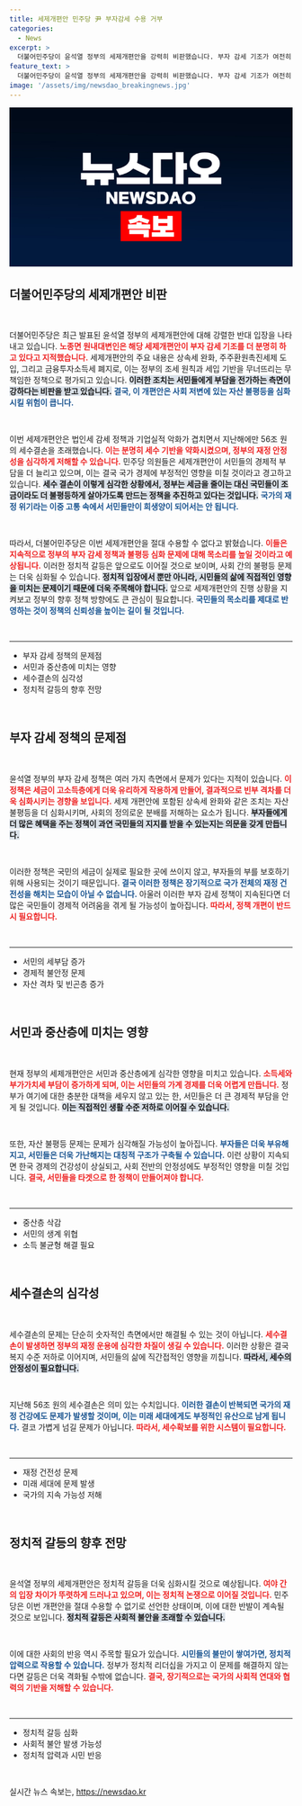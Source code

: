 ```yaml
---
title: 세제개편안 민주당 尹 부자감세 수용 거부
categories:
  - News
excerpt: >
  더불어민주당이 윤석열 정부의 세제개편안을 강력히 비판했습니다. 부자 감세 기조가 여전히 유지되고 있으며, 이는 세수 결손과 사회 불평등 심화를 초래할 것이라 경고했습니다. 클릭하여 상세 내용을 확인해보세요!
feature_text: >
  더불어민주당이 윤석열 정부의 세제개편안을 강력히 비판했습니다. 부자 감세 기조가 여전히 유지되고 있으며, 이는 세수 결손과 사회 불평등 심화를 초래할 것이라 경고했습니다. 클릭하여 상세 내용을 확인해보세요!
image: '/assets/img/newsdao_breakingnews.jpg'
---
```


<p><img src="/assets/img/newsdao_breakingnews.jpg" alt="implanttips 속보" /></p>

<h2 data-ke-size="size26">더불어민주당의 세제개편안 비판</h2>

<p data-ke-size="size16">&nbsp;</p>

<p>더불어민주당은 최근 발표된 윤석열 정부의 세제개편안에 대해 강렬한 반대 입장을 나타내고 있습니다. <b><span style="color: #ee2323;">노종면 원내대변인은 해당 세제개편안이 부자 감세 기조를 더 분명히 하고 있다고 지적했습니다.</span></b> 세제개편안의 주요 내용은 상속세 완화, 주주환원촉진세제 도입, 그리고 금융투자소득세 폐지로, 이는 정부의 조세 원칙과 세입 기반을 무너뜨리는 무책임한 정책으로 평가되고 있습니다. <b><span style="background-color: #21538527;">이러한 조치는 서민들에게 부담을 전가하는 측면이 강하다는 비판을 받고 있습니다.</span></b> <b><span style="color: #1a5490;">결국, 이 개편안은 사회 저변에 있는 자산 불평등을 심화시킬 위험이 큽니다.</span></b> </p>

<p data-ke-size="size16">&nbsp;</p>

<p>이번 세제개편안은 법인세 감세 정책과 기업실적 악화가 겹치면서 지난해에만 56조 원의 세수결손을 초래했습니다. <b><span style="color: #ee2323;">이는 분명히 세수 기반을 약화시켰으며, 정부의 재정 안정성을 심각하게 저해할 수 있습니다.</span></b> 민주당 의원들은 세제개편안이 서민들의 경제적 부담을 더 늘리고 있으며, 이는 결국 국가 경제에 부정적인 영향을 미칠 것이라고 경고하고 있습니다. <b><span style="background-color: #21538527;">세수 결손이 이렇게 심각한 상황에서, 정부는 세금을 줄이는 대신 국민들이 조금이라도 더 불평등하게 살아가도록 만드는 정책을 추진하고 있다는 것입니다.</span></b> <b><span style="color: #1a5490;">국가의 재정 위기라는 이중 고통 속에서 서민들만이 희생양이 되어서는 안 됩니다.</span></b> </p>

<p data-ke-size="size16">&nbsp;</p>

<p>따라서, 더불어민주당은 이번 세제개편안을 절대 수용할 수 없다고 밝혔습니다. <b><span style="color: #ee2323;">이들은 지속적으로 정부의 부자 감세 정책과 불평등 심화 문제에 대해 목소리를 높일 것이라고 예상됩니다.</span></b> 이러한 정치적 갈등은 앞으로도 이어질 것으로 보이며, 사회 간의 불평등 문제는 더욱 심화될 수 있습니다. <b><span style="background-color: #21538527;">정치적 입장에서 뿐만 아니라, 시민들의 삶에 직접적인 영향을 미치는 문제이기 때문에 더욱 주목해야 합니다.</span></b> 앞으로 세제개편안의 진행 상황을 지켜보고 정부의 향후 정책 방향에도 큰 관심이 필요합니다. <b><span style="color: #1a5490;">국민들의 목소리를 제대로 반영하는 것이 정책의 신뢰성을 높이는 길이 될 것입니다.</span></b> </p>

<p data-ke-size="size16">&nbsp;</p>

<hr />

<ul>
    <li>부자 감세 정책의 문제점</li>
    <li>서민과 중산층에 미치는 영향</li>
    <li>세수결손의 심각성</li>
    <li>정치적 갈등의 향후 전망</li>
</ul>

<p data-ke-size="size16">&nbsp;</p>

<h2 data-ke-size="size26">부자 감세 정책의 문제점</h2>

<p data-ke-size="size16">&nbsp;</p>

<p>윤석열 정부의 부자 감세 정책은 여러 가지 측면에서 문제가 있다는 지적이 있습니다. <b><span style="color: #ee2323;">이 정책은 세금이 고소득층에게 더욱 유리하게 작용하게 만들어, 결과적으로 빈부 격차를 더욱 심화시키는 경향을 보입니다.</span></b> 세제 개편안에 포함된 상속세 완화와 같은 조치는 자산 불평등을 더 심화시키며, 사회의 정의로운 분배를 저해하는 요소가 됩니다. <b><span style="background-color: #21538527;">부자들에게 더 많은 혜택을 주는 정책이 과연 국민들의 지지를 받을 수 있는지는 의문을 갖게 만듭니다.</span></b></p>

<p data-ke-size="size16">&nbsp;</p>

<p>이러한 정책은 국민의 세금이 실제로 필요한 곳에 쓰이지 않고, 부자들의 부를 보호하기 위해 사용되는 것이기 때문입니다. <b><span style="color: #1a5490;">결국 이러한 정책은 장기적으로 국가 전체의 재정 건전성을 해치는 모습이 아닐 수 없습니다.</span></b> 아울러 이러한 부자 감세 정책이 지속된다면 더 많은 국민들이 경제적 어려움을 겪게 될 가능성이 높아집니다. <b><span style="color: #ee2323;">따라서, 정책 개편이 반드시 필요합니다.</span></b></p>

<p data-ke-size="size16">&nbsp;</p>

<hr />

<ul>
    <li>서민의 세부담 증가</li>
    <li>경제적 불안정 문제</li>
    <li>자산 격차 및 빈곤층 증가</li>
</ul>

<p data-ke-size="size16">&nbsp;</p>

<h2 data-ke-size="size26">서민과 중산층에 미치는 영향</h2>

<p data-ke-size="size16">&nbsp;</p>

<p>현재 정부의 세제개편안은 서민과 중산층에게 심각한 영향을 미치고 있습니다. <b><span style="color: #ee2323;">소득세와 부가가치세 부담이 증가하게 되며, 이는 서민들의 가계 경제를 더욱 어렵게 만듭니다.</span></b> 정부가 여기에 대한 충분한 대책을 세우지 않고 있는 한, 서민들은 더 큰 경제적 부담을 안게 될 것입니다. <b><span style="background-color: #21538527;">이는 직접적인 생활 수준 저하로 이어질 수 있습니다.</span></b></p>

<p data-ke-size="size16">&nbsp;</p>

<p>또한, 자산 불평등 문제는 문제가 심각해질 가능성이 높아집니다. <b><span style="color: #1a5490;">부자들은 더욱 부유해지고, 서민들은 더욱 가난해지는 대칭적 구조가 구축될 수 있습니다.</span></b> 이런 상황이 지속되면 한국 경제의 건강성이 상실되고, 사회 전반의 안정성에도 부정적인 영향을 미칠 것입니다. <b><span style="color: #ee2323;">결국, 서민들을 타겟으로 한 정책이 만들어져야 합니다.</span></b></p>

<p data-ke-size="size16">&nbsp;</p>

<hr />

<ul>
    <li>중산층 삭감</li>
    <li>서민의 생계 위협</li>
    <li>소득 불균형 해결 필요</li>
</ul>

<p data-ke-size="size16">&nbsp;</p>

<h2 data-ke-size="size26">세수결손의 심각성</h2>

<p data-ke-size="size16">&nbsp;</p>

<p>세수결손의 문제는 단순히 숫자적인 측면에서만 해결될 수 있는 것이 아닙니다. <b><span style="color: #ee2323;">세수결손이 발생하면 정부의 재정 운용에 심각한 차질이 생길 수 있습니다.</span></b> 이러한 상황은 결국 복지 수준 저하로 이어지며, 서민들의 삶에 직간접적인 영향을 끼칩니다. <b><span style="background-color: #21538527;">따라서, 세수의 안정성이 필요합니다.</span></b> </p>

<p data-ke-size="size16">&nbsp;</p>

<p>지난해 56조 원의 세수결손은 의미 있는 수치입니다. <b><span style="color: #1a5490;">이러한 결손이 반복되면 국가의 재정 건강에도 문제가 발생할 것이며, 이는 미래 세대에게도 부정적인 유산으로 남게 됩니다.</span></b> 결코 가볍게 넘길 문제가 아닙니다. <b><span style="color: #ee2323;">따라서, 세수확보를 위한 시스템이 필요합니다.</span></b></p>

<p data-ke-size="size16">&nbsp;</p>

<hr />

<ul>
    <li>재정 건전성 문제</li>
    <li>미래 세대에 문제 발생</li>
    <li>국가의 지속 가능성 저해</li>
</ul>

<p data-ke-size="size16">&nbsp;</p>

<h2 data-ke-size="size26">정치적 갈등의 향후 전망</h2>

<p data-ke-size="size16">&nbsp;</p>

<p>윤석열 정부의 세제개편안은 정치적 갈등을 더욱 심화시킬 것으로 예상됩니다. <b><span style="color: #ee2323;">여야 간의 입장 차이가 뚜렷하게 드러나고 있으며, 이는 정치적 논쟁으로 이어질 것입니다.</span></b> 민주당은 이번 개편안을 절대 수용할 수 없기로 선언한 상태이며, 이에 대한 반발이 계속될 것으로 보입니다. <b><span style="background-color: #21538527;">정치적 갈등은 사회적 불안을 초래할 수 있습니다.</span></b></p>

<p data-ke-size="size16">&nbsp;</p>

<p>이에 대한 사회의 반응 역시 주목할 필요가 있습니다. <b><span style="color: #1a5490;">시민들의 불만이 쌓여가면, 정치적 압력으로 작용할 수 있습니다.</span></b> 정부가 정치적 리더십을 가지고 이 문제를 해결하지 않는다면 갈등은 더욱 격화될 수밖에 없습니다. <b><span style="color: #ee2323;">결국, 장기적으로는 국가의 사회적 연대와 협력의 기반을 저해할 수 있습니다.</span></b></p>

<p data-ke-size="size16">&nbsp;</p>

<hr />

<ul>
    <li>정치적 갈등 심화</li>
    <li>사회적 불안 발생 가능성</li>
    <li>정치적 압력과 시민 반응</li>
</ul>

<p data-ke-size="size16">&nbsp;</p>
실시간 뉴스 속보는, <a href="https://newsdao.kr" rel="dofollow">https://newsdao.kr</a>


